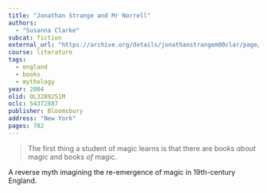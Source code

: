 ```yaml
---
title: "Jonathan Strange and Mr Norrell"
authors:
  - "Susanna Clarke"
subcat: fiction
external_url: "https://archive.org/details/jonathanstrangem00clar/page/n6/mode/1up"
course: literature
tags:
  - england
  - books
  - mythology
year: 2004
olid: OL3289251M
oclc: 54372887
publisher: Bloomsbury
address: "New York"
pages: 782
---
```


> The first thing a student of magic learns is that there are books *about* magic and books *of* magic.

A reverse myth imagining the re-emergence of magic in 19th-century England.
